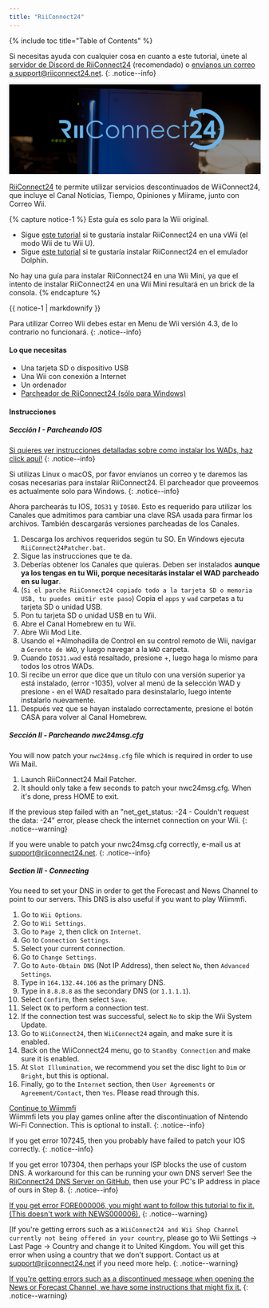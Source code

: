 ```yaml
---
title: "RiiConnect24"
---
```


{% include toc title="Table of Contents" %}

Si necesitas ayuda con cualquier cosa en cuanto a este tutorial, únete al [servidor de Discord de RiiConnect24](https://discord.gg/b4Y7jfD) (recomendado) o [envíanos un correo a support@riiconnect24.net](mailto:support@riiconnect24.net).
{: .notice--info}

![RiiConnect24 Logo](/images/WiiRC24Logo.jpg)

[RiiConnect24](https://rc24.xyz/) te permite utilizar servicios descontinuados de WiiConnect24, que incluye el Canal Noticias, Tiempo, Opiniones y Miirame, junto con Correo Wii.

{% capture notice-1 %}
Esta guía es solo para la Wii original.

- Sigue [este tutorial](riiconnect24-vwii) si te gustaría instalar RiiConnect24 en una vWii (el modo Wii de tu Wii U).
- Sigue [este tutorial](riiconnect24-vwii) si te gustaría instalar RiiConnect24 en el emulador Dolphin.

No hay una guía para instalar RiiConnect24 en una Wii Mini, ya que el intento de instalar RiiConnect24 en una Wii Mini resultará en un brick de la consola.
{% endcapture %}

<div class="notice--warning">{{ notice-1 | markdownify }}</div>

Para utilizar Correo Wii debes estar en Menu de Wii versión 4.3, de lo contrario no funcionará.
{: .notice--info}

#### Lo que necesitas

* Una tarjeta SD o dispositivo USB
* Una Wii con conexión a Internet
* Un ordenador
* [Parcheador de RiiConnect24 (sólo para Windows)](https://github.com/RiiConnect24/RiiConnect24-Patcher/releases)

#### Instrucciones

##### Sección I - Parcheando IOS

[Si quieres ver instrucciones detalladas sobre como instalar los WADs, haz click aquí!](wiimodlite)
{: .notice--info}

Si utilizas Linux o macOS, por favor envíanos un correo y te daremos las cosas necesarias para instalar RiiConnect24. El parcheador que proveemos es actualmente solo para Windows.
{: .notice--info}

Ahora parchearás tu IOS, `IOS31` y `IOS80`. Esto es requerido para utilizar los Canales que admitimos para cambiar una clave RSA usada para firmar los archivos. También descargarás versiones parcheadas de los Canales.

1. Descarga los archivos requeridos según tu SO. En Windows ejecuta `RiiConnect24Patcher.bat`.
2. Sigue las instrucciones que te da.
3. Deberías obtener los Canales que quieras. Deben ser instalados **aunque ya los tengas en tu Wii, porque necesitarás instalar el WAD parcheado en su lugar**.
4. (`Si el parche RiiConnect24 copiado todo a la tarjeta SD o memoria USB, tu puedes omitir este paso`) Copia el `apps` y `wad` carpetas a tu tarjeta SD o unidad USB.
5. Pon tu tarjeta SD o unidad USB en tu Wii.
6. Abre el Canal Homebrew en tu Wii.
7. Abre Wii Mod Lite.
8. Usando el +Almohadilla de Control en su control remoto de Wii, navigar a `Gerente de WAD`, y luego navegar a la `WAD` carpeta.
9. Cuando `IOS31.wad` está resaltado, presione +, luego haga lo mismo para todos los otros WADs.
10. Si recibe un error que dice que un título con una versión superior ya está instalado, (error -1035), volver al menú de la selección WAD y presione - en el WAD resaltado para desinstalarlo, luego intente instalarlo nuevamente.
11. Después vez que se hayan instalado correctamente, presione el botón CASA para volver al Canal Homebrew.

##### Sección ll - Parcheando nwc24msg.cfg

You will now patch your `nwc24msg.cfg` file which is required in order to use Wii Mail.

1. Launch RiiConnect24 Mail Patcher.
2. It should only take a few seconds to patch your nwc24msg.cfg. When it's done, press HOME to exit.

If the previous step failed with an "net_get_status: -24 - Couldn't request the data: -24" error, please check the internet connection on your Wii.
{: .notice--warning}

If you were unable to patch your nwc24msg.cfg correctly, e-mail us at [support@riiconnect24.net](mailto:support@riiconnect24.net).
{: .notice--info}

##### Section III - Connecting

You need to set your DNS in order to get the Forecast and News Channel to point to our servers. This DNS is also useful if you want to play Wiimmfi.

1. Go to `Wii Options`.
2. Go to `Wii Settings`.
3. Go to `Page 2`, then click on `Internet`.
4. Go to `Connection Settings`.
5. Select your current connection.
6. Go to `Change Settings`.
7. Go to `Auto-Obtain DNS` (Not IP Address), then select `No`, then `Advanced Settings`.
8. Type in `164.132.44.106` as the primary DNS.
9. Type in `8.8.8.8` as the secondary DNS (or `1.1.1.1`).
10. Select `Confirm`, then select `Save`.
11. Select `OK` to perform a connection test.
12. If the connection test was successful, select `No` to skip the Wii System Update.
13. Go to `WiiConnect24`, then `WiiConnect24` again, and make sure it is enabled.
14. Back on the WiiConnect24 menu, go to `Standby Connection` and make sure it is enabled.
15. At `Slot Illumination`, we recommend you set the disc light to `Dim` or `Bright`, but this is optional.
16. Finally, go to the `Internet` section, then `User Agreements` or `Agreement/Contact`, then `Yes`. Please read through this.


[Continue to Wiimmfi](wiimmfi)<br> Wiimmfi lets you play games online after the discontinuation of Nintendo Wi-Fi Connection. This is optional to install.
{: .notice--info}

If you get error 107245, then you probably have failed to patch your IOS correctly.
{: .notice--info}

If you get error 107304, then perhaps your ISP blocks the use of custom DNS. A workaround for this can be running your own DNS server! See the [RiiConnect24 DNS Server on GitHub](https://github.com/RiiConnect24/DNS-Server), then use your PC's IP address in place of ours in Step 8.
{: .notice--info}

[If you get error FORE000006, you might want to follow this tutorial to fix it. (This doesn't work with NEWS000006).](riiconnect24-batteryfix)
{: .notice--warning}

[If you're getting errors such as a `WiiConnect24 and Wii Shop Channel currently not being offered in your country`, please go to Wii Settings -> Last Page -> Country and change it to United Kingdom. You will get this error when using a country that we don't support. Contact us at [support@riiconnect24.net](mailto:support@riiconnect24.net) if you need more help.
{: .notice--warning}

[If you're getting errors such as a discontinued message when opening the News or Forecast Channel, we have some instructions that might fix it.](riiconnect24-troubleshooting)
{: .notice--warning}
